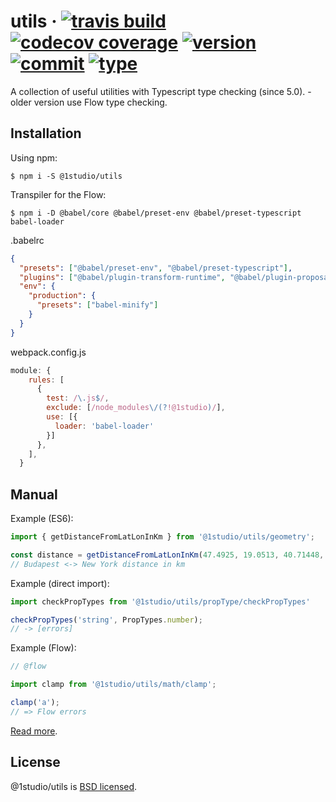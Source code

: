 # utils &middot; [![travis build](https://img.shields.io/circleci/build/github/roberto404/ui)](https://app.circleci.com/organization/github/roberto404/) [![codecov coverage](https://img.shields.io/codecov/c/github/roberto404/utils.svg)](https://codecov.io/gh/roberto404/utils) [![version](https://img.shields.io/npm/v/@1studio/utils.svg)](http://npm.im/@1studio/utils) [![commit](https://img.shields.io/badge/commitizen-friendly-brightgreen.svg)](http://commitizen.github.io/cz-cli/) [![type](https://img.shields.io/badge/type%20checking-typescript-yellow.svg)](https://www.typescriptlang.org/)


A collection of useful utilities with Typescript type checking (since 5.0). - older version use Flow type checking.

## Installation

Using npm:
```shell
$ npm i -S @1studio/utils
```
Transpiler for the Flow:
```shell
$ npm i -D @babel/core @babel/preset-env @babel/preset-typescript babel-loader
```
.babelrc
```json
{
  "presets": ["@babel/preset-env", "@babel/preset-typescript"],
  "plugins": ["@babel/plugin-transform-runtime", "@babel/plugin-proposal-optional-chaining", "@babel/plugin-proposal-object-rest-spread", "@babel/plugin-proposal-class-properties"],
  "env": {
    "production": {
      "presets": ["babel-minify"]
    }
  }
}
```
webpack.config.js
```javascript
module: {
    rules: [
      {
        test: /\.js$/,
        exclude: [/node_modules\/(?!@1studio)/],
        use: [{
          loader: 'babel-loader'
        }]
      },
    ],
  }
```


## Manual

Example (ES6):
```javascript
import { getDistanceFromLatLonInKm } from '@1studio/utils/geometry';

const distance = getDistanceFromLatLonInKm(47.4925, 19.0513, 40.71448, -74.00598);
// Budapest <-> New York distance in km
```

Example (direct import):
```javascript
import checkPropTypes from '@1studio/utils/propType/checkPropTypes'

checkPropTypes('string', PropTypes.number);
// -> [errors]
```


Example (Flow):
```javascript
// @flow

import clamp from '@1studio/utils/math/clamp';

clamp('a');
// => Flow errors
```

[Read more](./MANUAL.md).

## License

@1studio/utils is [BSD licensed](./LICENSE).
